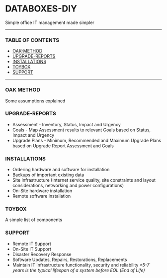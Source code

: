 # DATABOXES-DIY
Simple office IT management made simpler

---
### TABLE OF CONTENTS
- [OAK-METHOD](oak-method)
- [UPGRADE-REPORTS](#upgrade-reports)
- [INSTALLATIONS](#installations)
- [TOYBOX](#toybox)
- [SUPPORT](#support)

---
### OAK METHOD
Some assumptions explained
### UPGRADE-REPORTS
- Assessment - Inventory, Status, Impact and Urgency
- Goals - Map Assessment results to relevant Goals based on Status, Impact and Urgency
- Upgrade Plans - Minimum, Recommended and Maximum Upgrade Plans based on Upgrade Report Assessment and Goals
### INSTALLATIONS
- Ordering hardware and software for installation
- Backups of important existing data
- Site Infrastructure (Internet service quality, site constraints and layout considerations, networking and power configurations)
- On-Site hardware installation
- Remote software installation
### TOYBOX
A simple list of components
### SUPPORT
- Remote IT Support
- On-Site IT Support
- Disaster Recovery Response
- Software Updates, Repairs, Restorations, Replacements
- Maintain IT infrastructure functionality, security and reliability
_*5-7 years is the typical lifespan of a system before EOL (End of Life)_
